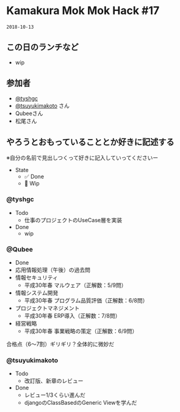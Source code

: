 # Kamakura Mok Mok Hack #17

`2018-10-13`

## この日のランチなど
- wip


## 参加者

- [@tyshgc](http://twitter.com/tyshgc)
- [@tsuyukimakoto](https://twitter.com/everes) さん
- Qubeeさん
- 松尾さん


## やろうとおもっていることとか好きに記述する
※自分の名前で見出しつくって好きに記入していってくださいー

- State
  - ✅ Done
  - 🚧 Wip

### @tyshgc

- Todo
  - 仕事のプロジェクトのUseCase層を実装
- Done
  - wip


### @Qubee

- Done
 - 応用情報処理（午後）の過去問
  - 情報セキュリティ
    - 平成30年春 マルウェア（正解数：5/9問）
  - 情報システム開発
    - 平成30年春 プログラム品質評価（正解数：6/8問）
  - プロジェクトマネジメント
    - 平成30年春 ERP導入（正解数：7/8問）
  - 経営戦略
    - 平成30年春 事業戦略の策定（正解数：6/9問）

 合格点（6〜7割）ギリギリ？全体的に微妙だ

### @tsuyukimakoto

- Todo
  - 改訂版、新章のレビュー
- Done
  - レビュー1/3くらい進んだ
  - djangoのClassBasedのGeneric Viewを学んだ

